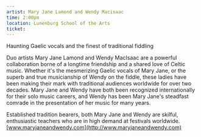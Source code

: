 ```yaml
---
artist: Mary Jane Lamond and Wendy Macisaac
time: 2:00pm
location: Lunenburg School of the Arts
ticket: 
---
```


Haunting Gaelic vocals and the finest of traditional fiddling

Duo artists Mary Jane Lamond and Wendy MacIsaac are a powerful collaboration borne of a longtime friendship and a shared love of Celtic music. Whether it's the mesmerizing Gaelic vocals of Mary Jane, or the superb and true musicianship of Wendy on the fiddle, these ladies have been making their mark with traditional audiences worldwide for over two decades. Mary Jane and Wendy have both been recognized internationally for their solo music careers, and Wendy has been Mary Jane's steadfast comrade in the presentation of her music for many years. 

Established tradition bearers, both Mary Jane and Wendy are skilful, enthusiastic teachers who are in high demand at festivals worldwide. [www.maryjaneandwendy.com](http://www.maryjaneandwendy.com)
